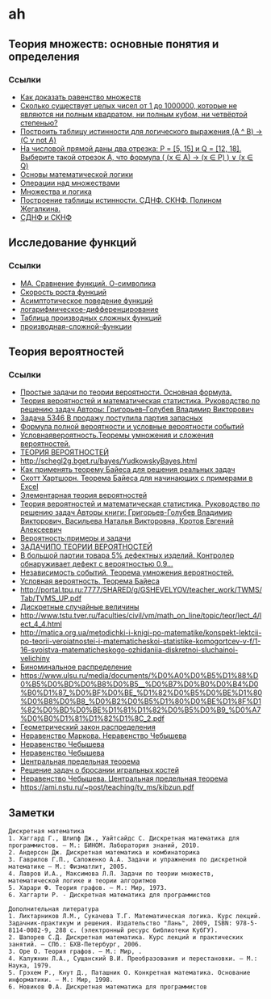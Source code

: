 # ah

## Теория множеств: основные понятия и определения

### Ссылки
* [Как доказать равенство множеств](http://wikimatik.ru/article/11)
* [Сколько существует целых чисел от 1 до 1000000, которые не являются ни полным квадратом, ни полным кубом, ни четвёртой степенью?](http://www.problems.ru/view_problem_details_new.php?id=60440)
* [Построить таблицу истинности для логического выражения (A ^ B) -&gt; (C v not A)](https://amlesson.ru/postroit-tablitsu-istinnosti-dlya-logicheskogo-vyrazheniya-a-b-c-v-not-a/)
* [На числовой прямой даны два отрезка: P = [5, 15] и Q = [12, 18]. Выберите такой отрезок A, что формула ( (x ∈ А) → (x ∈ P) ) ∨ (x ∈ Q)](https://inf-ege.sdamgia.ru/test?likes=4803)
* [Основы математической логики](http://www.mathprofi.ru/osnovy_matematicheskoj_logiki.html)
* [Операции над множествами](https://studopedia.su/9_8498_operatsii-nad-mnozhestvami.html)
* [Множества и логика](http://www.mi-ras.ru/~podolskii/files/chapter6.pdf)
* [Построение таблицы истинности. СДНФ. СКНФ. Полином Жегалкина.](https://programforyou.ru/calculators/postroenie-tablitci-istinnosti-sknf-sdnf)
* [СДНФ и СКНФ](http://informat444.narod.ru/09/09-03-02.pdf)

## Исследование функций

### Ссылки
* [МА. Сравнение функций. О-символика](http://corum.mephist.ru/threads/%D0%9C%D0%90-%D0%A1%D1%80%D0%B0%D0%B2%D0%BD%D0%B5%D0%BD%D0%B8%D0%B5-%D1%84%D1%83%D0%BD%D0%BA%D1%86%D0%B8%D0%B9-%D0%9E-%D1%81%D0%B8%D0%BC%D0%B2%D0%BE%D0%BB%D0%B8%D0%BA%D0%B0.36878/)
* [Скорость роста функций](http://math-hse.info/a/2014-15/ling-la/o_O.pdf)
* [Асимптотическое поведение функций](http://natalibrilenova.ru/blog/1181-asimptoticheskoe-povedenie-funkciy-sravnenie-beskonechno-malyh-funkciy.html)
* [логарифмическое-дифференцирование](http://www.math24.ru/%D0%BB%D0%BE%D0%B3%D0%B0%D1%80%D0%B8%D1%84%D0%BC%D0%B8%D1%87%D0%B5%D1%81%D0%BA%D0%BE%D0%B5-%D0%B4%D0%B8%D1%84%D1%84%D0%B5%D1%80%D0%B5%D0%BD%D1%86%D0%B8%D1%80%D0%BE%D0%B2%D0%B0%D0%BD%D0%B8%D0%B5.html)
* [Таблица производных сложных функций](http://www.webmath.ru/poleznoe/formules_8_7.php)
* [производная-сложной-функции](http://www.math24.ru/%D0%BF%D1%80%D0%BE%D0%B8%D0%B7%D0%B2%D0%BE%D0%B4%D0%BD%D0%B0%D1%8F-%D1%81%D0%BB%D0%BE%D0%B6%D0%BD%D0%BE%D0%B9-%D1%84%D1%83%D0%BD%D0%BA%D1%86%D0%B8%D0%B8.html)

## Теория вероятностей

### Ссылки
* [Простые задачи по теории вероятности. Основная формула.](http://ege-online-test.ru/theory.php?art=B6-1)
* [Теория вероятностей и математическая статистика. Руководство по решению задач
Авторы: Григорьев–Голубев Владимир Викторович](https://books.google.ru/books?id=_t-eAwAAQBAJ&pg=PA14&lpg=PA14&dq=%D0%B8%D0%B3%D1%80%D0%B0%D0%BB%D1%8C%D0%BD%D1%83%D1%8E+%D0%BA%D0%BE%D1%81%D1%82%D1%8C+%D0%BF%D0%BE%D0%B4%D0%B1%D1%80%D0%B0%D1%81%D1%8B%D0%B2%D0%B0%D0%B5%D1%82%D1%81%D1%8F+%D0%B4%D0%BE+%D1%82%D0%B5%D1%85+%D0%BF%D0%BE%D1%80+%D0%BF%D0%BE%D0%BA%D0%B0+%D0%BD%D0%B5+%D0%B2%D1%8B%D0%BF%D0%B0%D0%B4%D0%B5%D1%82+6&source=bl&ots=KVTRfRkkk7&sig=ACfU3U1VtxB1hheWXhXpHLwN0kl-3Op8Fw&hl=ru&sa=X&ved=2ahUKEwj1jYyou6bgAhWBdCwKHUiwB0w4ChDoATAIegQIBRAB#v=onepage&q=%D0%B8%D0%B3%D1%80%D0%B0%D0%BB%D1%8C%D0%BD%D1%83%D1%8E%20%D0%BA%D0%BE%D1%81%D1%82%D1%8C%20%D0%BF%D0%BE%D0%B4%D0%B1%D1%80%D0%B0%D1%81%D1%8B%D0%B2%D0%B0%D0%B5%D1%82%D1%81%D1%8F%20%D0%B4%D0%BE%20%D1%82%D0%B5%D1%85%20%D0%BF%D0%BE%D1%80%20%D0%BF%D0%BE%D0%BA%D0%B0%20%D0%BD%D0%B5%20%D0%B2%D1%8B%D0%BF%D0%B0%D0%B4%D0%B5%D1%82%206&f=false)
* [Задача 5346 В продажу поступила партия запасных](https://reshimvse.com/zadacha.php?id=5346)
* [Формула полной вероятности и условные вероятности событий](https://function-x.ru/probabilities_full.html)
* [Условнаявероятность.Теоремы умножения и сложения вероятностей.](http://yagu.s-vfu.ru/pluginfile.php/126632/mod_resource/content/2/%D0%9F%D1%80%D0%B8%D0%BC%D0%B5%D1%80%D1%8B_5.pdf)
* [ТЕОРИЯ ВЕРОЯТНОСТЕЙ](https://nsu.ru/mmf/tvims/chernova/tv/lec/lec.html)
* http://schegl2g.bget.ru/bayes/YudkowskyBayes.html
* [Как применять теорему Байеса для решения реальных задач](https://neurohive.io/ru/osnovy-data-science/kak-primenjat-teoremu-bajesa-dlja-reshenija-realnyh-zadach/)
* [Скотт Хартшорн. Теорема Байеса для начинающих с примерами в Excel](http://baguzin.ru/wp/skott-hartshorn-teorema-bajesa-dlya-nachinayushhih-s-primerami-v-excel/)
* [Элементарная теория вероятностей](https://nsu.ru/mmf/tvims/chernova/tv/lec/node4.html)
* [Теория вероятностей и математическая статистика. Руководство по решению задач Авторы книги: Григорьев-Голубев Владимир Викторович, Васильева Наталья Викторовна, Кротов Евгений Алексеевич](http://www.ukazka.ru/catalog/book-teoriya-veroyatnostej-i-matematicheskaya-statistika-rukovodstvo-po-resheniyu-zadach-497330.html)
* [Вероятность:примеры и задачи](https://www.mccme.ru/shen/proba.pdf)
* [ЗАДАЧИПО ТЕОРИИ ВЕРОЯТНОСТЕЙ](http://old.kpfu.ru/f9/bibl/AA_Vse.pdf)
* [В большой партии товара 5% дефектных изделий. Контролер обнаруживает дефект с вероятностью 0.9... ](https://qna.center/question/283)
* [Независимость событий. Теорема умножения вероятностей.](http://www.mathelp.spb.ru/book2/tv5.htm)
* [Условная вероятность. Теорема Байеса](http://baguzin.ru/wp/uslovnaya-veroyatnost-teorema-bajesa/)
* http://portal.tpu.ru:7777/SHARED/g/GSHEVELYOV/teacher_work/TWMS/Tab/TVMS_UP.pdf
* [Дискретные случайные величины](https://helpiks.org/5-111353.html)
* http://www.tstu.tver.ru/faculties/civil/vm/math_on_line/topic/teor/lect_4/lect_4_4.html
* http://matica.org.ua/metodichki-i-knigi-po-matematike/konspekt-lektcii-po-teorii-veroiatnostei-i-matematicheskoi-statistike-komogortcev-v-f/1-16-svoistva-matematicheskogo-ozhidaniia-diskretnoi-sluchainoi-velichiny
* [Биноминальное распределение](http://baguzin.ru/wp/binominalnoe-raspredelenie/)
* https://www.ulsu.ru/media/documents/%D0%A0%D0%B5%D1%88%D0%B5%D0%BD%D0%B8%D0%B5__%D0%B7%D0%B0%D0%B4%D0%B0%D1%87_%D0%BF%D0%BE_%D1%82%D0%B5%D0%BE%D1%80%D0%B8%D0%B8_%D0%B2%D0%B5%D1%80%D0%BE%D1%8F%D1%82%D0%BD%D0%BE%D1%81%D1%82%D0%B5%D0%B9_%D0%A7%D0%B0%D1%81%D1%82%D1%8C_2.pdf
* [Геометрический закон распределения](https://www.matburo.ru/ex_tv.php?p1=tvgr)
* [Неравенство Маркова. Неравенство Чебышева](https://www.matburo.ru/ex_tv.php?p1=tvmch)
* [Неравенство Чебышева](http://ru.solverbook.com/spravochnik/reshenie-neravenstv/neravenstvo-chebysheva/)
* [Неравенство Чебышева](http://ido.aspu.ru/COURSES/course113/mods/1675/prak6.htm)
* [Центральная предельная теорема](http://datascientist.one/central-limit-theorem/)
* [Решение задач о бросании игральных костей](https://www.matburo.ru/tvart_sub.php?p=art_kost)
* [Неравенство Чебышева. Центральная предельная теорема](https://lektsii.com/1-99502.html)
* https://ami.nstu.ru/~post/teaching/tv_ms/kibzun.pdf

## Заметки

```
Дискретная математика
1. Хаггард Г., Шлипф Дж., Уайтсайдс С. Дискретная математика для программистов. – М.: БИНОМ. Лаборатория знаний, 2010.
2. Андерсон Дж. Дискретная математика и комбинаторика
3. Гаврилов Г.П., Сапоженко А.А. Задачи и упражнения по дискретной математике – М.: Физматлит, 2005.
4. Лавров И.А., Максимова Л.Л. Задачи по теории множеств, математической логике и теории алгоритмов
5. Харари Ф. Теория графов. – М.: Мир, 1973.
6. Хаггарти Р. - Дискретная математика для программистов

Дополнительная литература
1. Лихтарников Л.М., Сукачева Т.Г. Математическая логика. Курс лекций. Задачник-практикум и решения. Издательство "Лань", 2009, ISBN: 978-5-8114-0082-9, 288 с. (электронный ресурс библиотеки КубГУ).
2. Шапорев С.Д. Дискретная математика. Курс лекций и практических занятий. – СПб.: БХВ-Петербург, 2006.
3. Оре О. Теория графов. – М.: Мир, .
4. Калужнин Л.А., Сущанский В.И. Преобразования и перестановки. – М.: Наука, 1979.
5. Грэхем Р., Кнут Д., Паташник О. Конкретная математика. Основание информатики. – М.: Мир, 1998.
6. Новиков Ф.А. Дискретная математика для программистов
```

